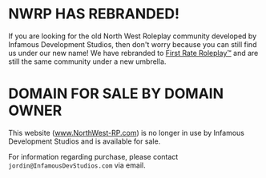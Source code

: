 # NWRP HAS REBRANDED!
If you are looking for the old North West Roleplay community developed by Infamous Development Studios, then don't worry because you can still find us under our new name! We have rebranded to [First Rate Roleplay™](https://portal.firstrateroleplay.com) and are still the same community under a new umbrella. 

# DOMAIN FOR SALE BY DOMAIN OWNER
This website (www.NorthWest-RP.com) is no longer in use by Infamous Development Studios and is available for sale. 

For information regarding purchase, please contact `jordin@InfamousDevStudios.com` via email. 
